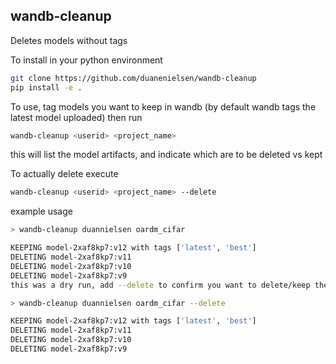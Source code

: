 ## wandb-cleanup

Deletes models without tags

To install in your python environment

```bash
git clone https://github.com/duanenielsen/wandb-cleanup
pip install -e .
```

To use, tag models you want to keep in wandb 
(by default wandb tags the latest model uploaded) then run

```bash
wandb-cleanup <userid> <project_name> 
```

this will list the model artifacts, and indicate which are to be deleted vs kept

To actually delete execute

```bash
wandb-cleanup <userid> <project_name> --delete
```

example usage

```bash
> wandb-cleanup duannielsen oardm_cifar

KEEPING model-2xaf8kp7:v12 with tags ['latest', 'best']
DELETING model-2xaf8kp7:v11
DELETING model-2xaf8kp7:v10
DELETING model-2xaf8kp7:v9
this was a dry run, add --delete to confirm you want to delete/keep the above files

> wandb-cleanup duannielsen oardm_cifar --delete

KEEPING model-2xaf8kp7:v12 with tags ['latest', 'best']
DELETING model-2xaf8kp7:v11
DELETING model-2xaf8kp7:v10
DELETING model-2xaf8kp7:v9
```

